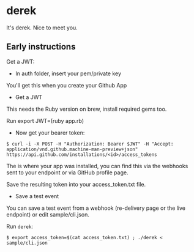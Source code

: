 # derek
It's derek. Nice to meet you.

## Early instructions

Get a JWT:

* In auth folder, insert your pem/private key

You'll get this when you create your Github App

* Get a JWT

This needs the Ruby version on brew, install required gems too.

Run export JWT=(ruby app.rb)

* Now get your bearer token:

```
$ curl -i -X POST -H "Authorization: Bearer $JWT" -H "Accept: application/vnd.github.machine-man-preview+json" https://api.github.com/installations/<id>/access_tokens
```

The <id> is where your app was installed, you can find this via the webhooks sent to your endpoint or via GitHub profile page.

Save the resulting token into your access_token.txt file.

* Save a test event

You can save a test event from a webhook (re-delivery page or the live endpoint) or edit sample/cli.json.

Run `derek`:

```
$ export access_token=$(cat access_token.txt) ; ./derek < sample/cli.json 
```

